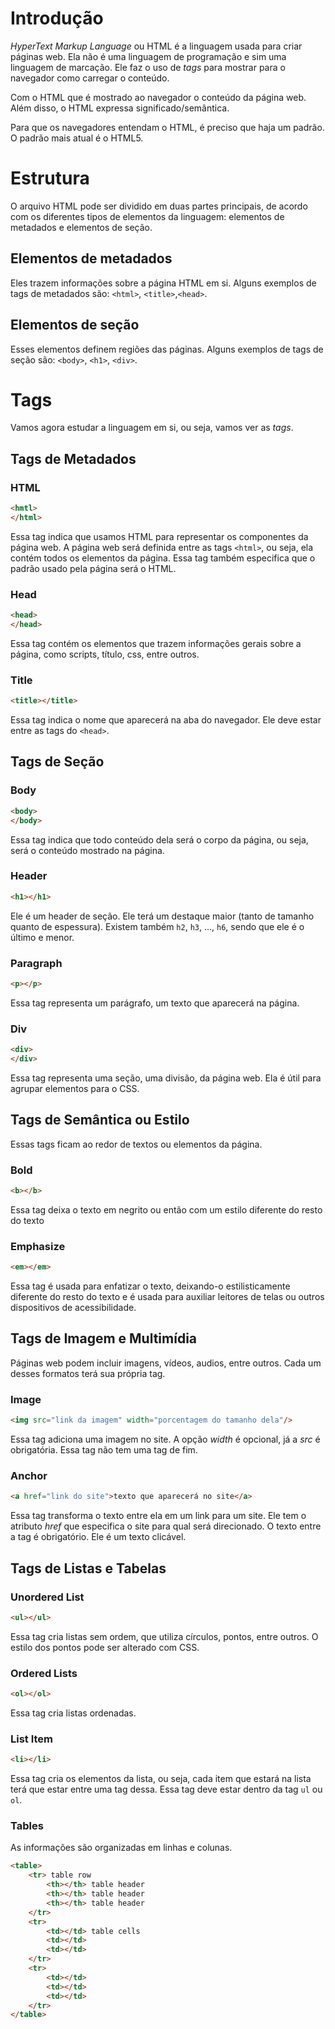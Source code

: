 # Introdução
*HyperText Markup Language* ou HTML é a linguagem usada para criar páginas web. Ela não é uma linguagem de programação e sim uma linguagem de marcação. Ele faz o uso de *tags* para mostrar para o navegador como carregar o conteúdo.

Com o HTML que é mostrado ao navegador o conteúdo da página web. Além disso, o HTML expressa significado/semântica.

Para que os navegadores entendam o HTML, é preciso que haja um padrão. O padrão mais atual é o HTML5. 
# Estrutura
O arquivo HTML pode ser dividido em duas partes principais, de acordo com os diferentes tipos de elementos da linguagem: elementos de metadados e elementos de seção.
## Elementos de metadados
Eles trazem informações sobre a página HTML em si. Alguns exemplos de tags de metadados são: `<html>`, `<title>`,`<head>`.
## Elementos de seção
Esses elementos definem regiões das páginas. Alguns exemplos de tags de seção são: `<body>`, `<h1>`, `<div>`.
# Tags
Vamos agora estudar a linguagem em si, ou seja, vamos ver as *tags*.
## Tags de Metadados
### HTML
~~~HTML
<hmtl>
</html>
~~~
Essa tag indica que usamos HTML para representar os componentes da página web. A página web será definida entre as tags `<html>`, ou seja, ela contém todos os elementos da página. Essa tag também especifica que o padrão usado pela página será o HTML.
### Head
~~~html
<head>
</head>
~~~
Essa tag contém os elementos que trazem informações gerais sobre a página, como scripts, título, css, entre outros.
### Title
~~~HTML
<title></title>
~~~
Essa tag indica o nome que aparecerá na aba do navegador. Ele deve estar entre as tags do `<head>`.
## Tags de Seção
### Body
~~~html
<body>
</body>
~~~
Essa tag indica que todo conteúdo dela será o corpo da página, ou seja, será o conteúdo mostrado na página.
### Header
~~~html
<h1></h1>
~~~
Ele é um header de seção. Ele terá um destaque maior (tanto de tamanho quanto de espessura). Existem também `h2`, `h3`, ..., `h6`, sendo que ele é o último e menor.
### Paragraph
~~~html
<p></p>
~~~
Essa tag representa um parágrafo, um texto que aparecerá na página.
### Div
~~~html
<div>
</div>
~~~
Essa tag representa uma seção, uma divisão, da página web. Ela é útil para agrupar elementos para o CSS.
## Tags de Semântica ou Estilo
Essas tags ficam ao redor de textos ou elementos da página.
### Bold
~~~HTML
<b></b>
~~~
Essa tag deixa o texto em negrito ou então com um estilo diferente do resto do texto
### Emphasize
~~~html
<em></em>
~~~
Essa tag é usada para enfatizar o texto, deixando-o estilisticamente diferente do resto do texto e é usada para auxiliar leitores de telas ou outros dispositivos de acessibilidade.
## Tags de Imagem e Multimídia
Páginas web podem incluir imagens, vídeos, audios, entre outros. Cada um desses formatos terá sua própria tag.
### Image
~~~html
<img src="link da imagem" width="porcentagem do tamanho dela"/>
~~~
Essa tag adiciona uma imagem no site. A opção *width* é opcional, já a *src* é obrigatória. Essa tag não tem uma tag de fim.
### Anchor
~~~html
<a href="link do site">texto que aparecerá no site</a>
~~~
Essa tag transforma o texto entre ela em um link para um site. Ele tem o atributo *href* que especifica o site para qual será direcionado. O texto entre a tag é obrigatório. Ele é um texto clicável.

## Tags de Listas e Tabelas
### Unordered List
~~~html
<ul></ul>
~~~
Essa tag cria listas sem ordem, que utiliza círculos, pontos, entre outros. O estilo dos pontos pode ser alterado com CSS.
### Ordered Lists
~~~html
<ol></ol>
~~~
Essa tag cria listas ordenadas.
### List Item
~~~HTML
<li></li>
~~~
Essa tag cria os elementos da lista, ou seja, cada item que estará na lista terá que estar entre uma tag dessa. Essa tag deve estar dentro da tag `ul` ou `ol`.
### Tables
As informações são organizadas em linhas e colunas.
~~~html
<table>
	<tr> table row
		<th></th> table header
		<th></th> table header
		<th></th> table header
	</tr>
	<tr>
		<td></td> table cells
		<td></td>
		<td></td>
	</tr>
	<tr>
		<td></td>
		<td></td>
		<td></td>
	</tr>
</table>
~~~